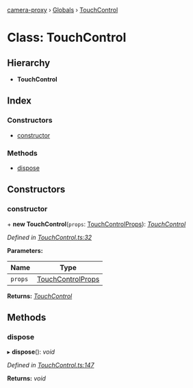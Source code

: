 [camera-proxy](../README.md) › [Globals](../globals.md) › [TouchControl](touchcontrol.md)

# Class: TouchControl

## Hierarchy

* **TouchControl**

## Index

### Constructors

* [constructor](touchcontrol.md#constructor)

### Methods

* [dispose](touchcontrol.md#dispose)

## Constructors

###  constructor

\+ **new TouchControl**(`props`: [TouchControlProps](../interfaces/touchcontrolprops.md)): *[TouchControl](touchcontrol.md)*

*Defined in [TouchControl.ts:32](https://github.com/alibaba/camera-proxy/blob/c129bee/src/TouchControl.ts#L32)*

**Parameters:**

Name | Type |
------ | ------ |
`props` | [TouchControlProps](../interfaces/touchcontrolprops.md) |

**Returns:** *[TouchControl](touchcontrol.md)*

## Methods

###  dispose

▸ **dispose**(): *void*

*Defined in [TouchControl.ts:147](https://github.com/alibaba/camera-proxy/blob/c129bee/src/TouchControl.ts#L147)*

**Returns:** *void*
